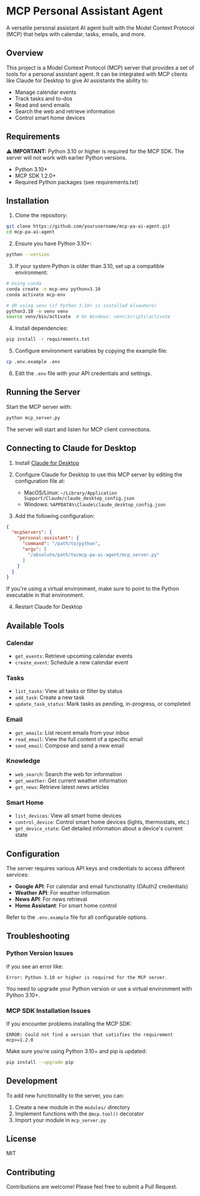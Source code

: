 # MCP Personal Assistant Agent

A versatile personal assistant AI agent built with the Model Context Protocol (MCP) that helps with calendar, tasks, emails, and more.

## Overview

This project is a Model Context Protocol (MCP) server that provides a set of tools for a personal assistant agent. It can be integrated with MCP clients like Claude for Desktop to give AI assistants the ability to:

- Manage calendar events
- Track tasks and to-dos
- Read and send emails
- Search the web and retrieve information
- Control smart home devices

## Requirements

⚠️ **IMPORTANT:** Python 3.10 or higher is required for the MCP SDK. The server will not work with earlier Python versions.

- Python 3.10+ 
- MCP SDK 1.2.0+
- Required Python packages (see requirements.txt)

## Installation

1. Clone the repository:
```bash
git clone https://github.com/yourusername/mcp-pa-ai-agent.git
cd mcp-pa-ai-agent
```

2. Ensure you have Python 3.10+:
```bash
python --version
```

3. If your system Python is older than 3.10, set up a compatible environment:
```bash
# Using conda
conda create -n mcp-env python=3.10
conda activate mcp-env

# OR using venv (if Python 3.10+ is installed elsewhere)
python3.10 -m venv venv
source venv/bin/activate  # On Windows: venv\Scripts\activate
```

4. Install dependencies:
```bash
pip install -r requirements.txt
```

5. Configure environment variables by copying the example file:
```bash
cp .env.example .env
```

6. Edit the `.env` file with your API credentials and settings.

## Running the Server

Start the MCP server with:

```bash
python mcp_server.py
```

The server will start and listen for MCP client connections.

## Connecting to Claude for Desktop

1. Install [Claude for Desktop](https://claude.ai/desktop)

2. Configure Claude for Desktop to use this MCP server by editing the configuration file at:
   - MacOS/Linux: `~/Library/Application Support/Claude/claude_desktop_config.json`
   - Windows: `%APPDATA%\Claude\claude_desktop_config.json`

3. Add the following configuration:
```json
{
  "mcpServers": {
    "personal-assistant": {
      "command": "/path/to/python",
      "args": [
        "/absolute/path/to/mcp-pa-ai-agent/mcp_server.py"
      ]
    }
  }
}
```

If you're using a virtual environment, make sure to point to the Python executable in that environment.

4. Restart Claude for Desktop

## Available Tools

### Calendar
- `get_events`: Retrieve upcoming calendar events
- `create_event`: Schedule a new calendar event

### Tasks
- `list_tasks`: View all tasks or filter by status
- `add_task`: Create a new task
- `update_task_status`: Mark tasks as pending, in-progress, or completed

### Email
- `get_emails`: List recent emails from your inbox
- `read_email`: View the full content of a specific email
- `send_email`: Compose and send a new email

### Knowledge
- `web_search`: Search the web for information
- `get_weather`: Get current weather information
- `get_news`: Retrieve latest news articles

### Smart Home
- `list_devices`: View all smart home devices
- `control_device`: Control smart home devices (lights, thermostats, etc.)
- `get_device_state`: Get detailed information about a device's current state

## Configuration

The server requires various API keys and credentials to access different services:

- **Google API**: For calendar and email functionality (OAuth2 credentials)
- **Weather API**: For weather information
- **News API**: For news retrieval
- **Home Assistant**: For smart home control

Refer to the `.env.example` file for all configurable options.

## Troubleshooting

### Python Version Issues

If you see an error like:
```
Error: Python 3.10 or higher is required for the MCP server.
```

You need to upgrade your Python version or use a virtual environment with Python 3.10+.

### MCP SDK Installation Issues

If you encounter problems installing the MCP SDK:
```
ERROR: Could not find a version that satisfies the requirement mcp>=1.2.0
```

Make sure you're using Python 3.10+ and pip is updated:
```bash
pip install --upgrade pip
```

## Development

To add new functionality to the server, you can:

1. Create a new module in the `modules/` directory
2. Implement functions with the `@mcp.tool()` decorator
3. Import your module in `mcp_server.py`

## License

MIT

## Contributing

Contributions are welcome! Please feel free to submit a Pull Request.
